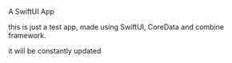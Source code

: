 A SwiftUI App

this is just a test app, made using SwiftUI, CoreData and combine framework.

it will be constantly updated 
